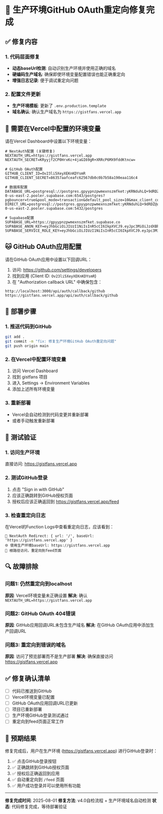 # 🚀 生产环境GitHub OAuth重定向修复完成

## ✅ 修复内容

### 1. 代码层面修复
- **动态baseUrl检测**: 自动识别生产环境并使用正确的域名
- **硬编码生产域名**: 确保即使环境变量配置错误也能正确重定向
- **增强日志记录**: 便于调试重定向问题

### 2. 配置文件更新
- **生产环境模板**: 更新了 `.env.production.template`
- **域名确认**: 确认生产域名为 `https://gistfans.vercel.app`

## 🔧 需要在Vercel中配置的环境变量

请在Vercel Dashboard中设置以下环境变量：

```env
# NextAuth配置 (关键修复)
NEXTAUTH_URL=https://gistfans.vercel.app
NEXTAUTH_SECRET=KRyyjf2CP0HrxKc+4jaGI69gR+XRRcP6MX9fddKtncw=

# GitHub OAuth配置
GITHUB_CLIENT_ID=Ov23li5XeyXEKnKDYsmR
GITHUB_CLIENT_SECRET=86357aafceafc62567db0c0b7b58a190eaa116c4

# 数据库配置
DATABASE_URL=postgresql://postgres.gpyypnzpwmexnszmfket:yKRNduhLQ+9dRDZ@aws-0-us-east-2.pooler.supabase.com:6543/postgres?pgbouncer=true&pool_mode=transaction&default_pool_size=10&max_client_conn=15
DIRECT_URL=postgresql://postgres.gpyypnzpwmexnszmfket:yKRNduhLQ+9dRDZ@aws-0-us-east-2.pooler.supabase.com:5432/postgres

# Supabase配置
SUPABASE_URL=https://gpyypnzpwmexnszmfket.supabase.co
SUPABASE_ANON_KEY=eyJhbGciOiJIUzI1NiIsInR5cCI6IkpXVCJ9.eyJpc3MiOiJzdXBhYmFzZSIsInJlZiI6ImdweXlwbnpwd21leG5zem1ma2V0Iiwicm9sZSI6ImFub24iLCJpYXQiOjE3NTIyOTA5MjYsImV4cCI6MjA2Nzg2NjkyNn0.bDkD7t5CTGtmtlUYcddJkSPAgtlZ8mNC4u1NMgB9PeE
SUPABASE_SERVICE_ROLE_KEY=eyJhbGciOiJIUzI1NiIsInR5cCI6IkpXVCJ9.eyJpc3MiOiJzdXBhYmFzZSIsInJlZiI6ImdweXlwbnpwd21leG5zem1ma2V0Iiwicm9sZSI6InNlcnZpY2Vfcm9sZSIsImlhdCI6MTc1MjI5MDkyNiwiZXhwIjoyMDY3ODY2OTI2fQ.hSCPvZJMpz0TcboTPRgPRGvdO3eoIIIQRw27ozwRGxU
```

## 🐱 GitHub OAuth应用配置

请在GitHub OAuth应用中设置以下回调URL：

1. 访问: https://github.com/settings/developers
2. 找到应用 (Client ID: `Ov23li5XeyXEKnKDYsmR`)
3. 在 "Authorization callback URL" 中确保包含：

```
http://localhost:3000/api/auth/callback/github
https://gistfans.vercel.app/api/auth/callback/github
```

## 🚀 部署步骤

### 1. 推送代码到GitHub
```bash
git add .
git commit -m "fix: 修复生产环境GitHub OAuth重定向问题"
git push origin main
```

### 2. 在Vercel中配置环境变量
1. 访问 Vercel Dashboard
2. 找到 gistfans 项目
3. 进入 Settings → Environment Variables
4. 添加上述所有环境变量

### 3. 重新部署
- Vercel会自动检测到代码变更并重新部署
- 或者手动触发重新部署

## 🧪 测试验证

### 1. 访问生产环境
直接访问: https://gistfans.vercel.app

### 2. 测试GitHub登录
1. 点击 "Sign in with GitHub"
2. 应该正确跳转到GitHub授权页面
3. 授权后应该正确返回到 https://gistfans.vercel.app/feed

### 3. 检查重定向日志
在Vercel的Function Logs中查看重定向日志，应该看到：
```
🔄 NextAuth Redirect: { url: '/', baseUrl: 'https://gistfans.vercel.app' }
🌐 使用生产环境baseUrl: https://gistfans.vercel.app
🎯 根路径访问，重定向到feed页面
```

## 🔍 故障排除

### 问题1: 仍然重定向到localhost
**原因**: Vercel环境变量未正确设置
**解决**: 确认 `NEXTAUTH_URL=https://gistfans.vercel.app`

### 问题2: GitHub OAuth 404错误
**原因**: GitHub应用回调URL未包含生产域名
**解决**: 在GitHub OAuth应用中添加生产回调URL

### 问题3: 重定向到错误的域名
**原因**: 访问了预览部署而不是生产部署
**解决**: 确保直接访问 https://gistfans.vercel.app

## ✅ 修复确认清单

- [ ] 代码已推送到GitHub
- [ ] Vercel环境变量已配置
- [ ] GitHub OAuth应用回调URL已更新
- [ ] 项目已重新部署
- [ ] 生产环境GitHub登录测试通过
- [ ] 重定向到feed页面正常工作

## 🎯 预期结果

修复完成后，用户在生产环境 (https://gistfans.vercel.app) 进行GitHub登录时：

1. ✅ 点击GitHub登录按钮
2. ✅ 正确跳转到GitHub授权页面
3. ✅ 授权后正确返回到应用
4. ✅ 自动重定向到 `/feed` 页面
5. ✅ 用户成功登录并可以使用所有功能

---

**修复完成时间**: 2025-08-01
**修复方法**: v4.0自检流程 + 生产环境域名自动检测
**状态**: 代码修复完成，等待部署验证
